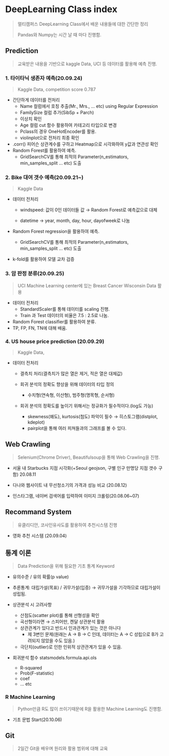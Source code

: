 # DeepLearning Class index

> 멀티캠퍼스 DeepLearning Class에서 배운 내용들에 대한 간단한 정리
>
> Pandas와 Numpy는 시간 날 때 마다 진행함.



## Prediction

> 교육받은 내용을 기반으로 kaggle Data, UCI 등 데이터를 활용해 예측 진행.



### 1. 타이타닉 생존자 예측(20.09.24)

> Kaggle Data, competition score 0.787

- 간단하게 데이터를 전처리
  - Name 컬럼에서 호칭 추출(Mr., Mrs., ... etc) using Regular Expression
  - FamilySize 컬럼 추가(SibSp + Parch)
  - 이상치 확인
  - Age 컬럼 cut 함수 활용하여 카테고리 타입으로 변경 
  - Pclass의 경우 OneHotEncoder를 활용.
  - violinplot으로 전처리 최종 확인
- .corr() 피어슨 상관계수를 구하고 Heatmap으로 시각화하여 y값과 연관성 확인
- Random Forest를 활용하여 예측.
  - GridSearchCV를 통해 최적의 Parameter(n_estimators, min_samples_split ... etc) 도출



### 2. Bike 대여 갯수 예측(20.09.21~)

> Kaggle Data

- 데이터 전처리

  - windspeed: 값이 0인 데이터들 값 → Random Forest로 예측값으로 대체

  - datetime → year, month, day, hour, dayofweek로 나눔

- Random Forest regression을 활용하여 예측.

  - GridSearchCV를 통해 최적의 Parameter(n_estimators, min_samples_split ... etc) 도출

- k-fold를 활용하여 모델 교차 검증



### 3. 암 판정 분류(20.09.25)

> UCI Machine Learning center에 있는 Breast Cancer Wisconsin Data 활용

- 데이터 전처리
  - StandardScaler를 통해 데이터를 scaling 진행.
  - Train 과 Test 데이터의 비율은 7.5 : 2.5로 나눔.
- Random Forest classifier를 활용하여 분류.
- TP, FP, FN, TN에 대해 배움.



### 4. US house price prediction (20.09.29)

> Kaggle Data, 

- 데이터 전처리

  - 결측치 처리(결측치가 많은 열은 제거, 적은 열은 대체값)
  - 회귀 분석의 정확도 향상을 위해 데이터의 타입 정의
    - 수치형(연속형, 이산형), 범주형(명목형, 순서형)

  - 회귀 분석의 정확도를 높이기 위해서는 정규화가 필수적이다.(log도 가능)
    - skewness(왜도), kurtosis(첨도) 파악이 필수 → 히스토그램(distplot, kdeplot)
    - pairplot을 통해 여러 피쳐들과의 그래프를 볼 수 있다.



## Web Crawling

> Selenium(Chrome Driver), Beautifulsoup을 통해 Web Crawling을 진행.

- 서울 내 Starbucks 지점 시각화(+Seoul geojson, 구별 인구 만명당 지점 갯수 구함) 20.08.11

- 다나와 웹사이트 내 무선청소기의 가격과 성능 비교 (20.08.12)
- 인스타그램, 네이버 검색어를 입력하여 이미지 크롤링(20.08.06~07)



## Recommand System

> 유클리디안, 코사인유사도를 활용하여 추천시스템 진행

- 영화 추천 시스템 (20.09.04)



## 통계 이론

> Data Prediction을 위해 필요한 기초 통계 Keyword

- 유의수준 / 유의 확률(p value)
- 추론통계: 대립가설(목표) / 귀무가설(입증) → 귀무가설을 기각하므로 대립가설이 성립됨.

- 상관분석 시 고려사항
  - 산점도(scatter plot)를 통해 선형성을 확인
  - 곡선형이라면 → 스피어만, 켄달 상관분석 활용
  - 상관관계가 있다고 반드시 인과관계가 있는 것은 아니다
    - 제 3변인 문제(원래는 A → B → C 인데, 데이터는 A → C 성립으로 B가 고려되지 않았을 수도 있음.)
  - 극단치(outlier)로 인한 인위적 상관관계가 있을 수 있음.
- 회귀분석 함수 statsmodels.formula.api.ols
  - R-squared
  - Prob(F-statistic)
  - coef
  - ... etc



### R Machine Learning

> Python만큼 R도 많이 쓰이기때문에 R을 활용한 Machine Learning도 진행함.

- 기초 문법 Start(20.10.06)



## Git

> 2일간 Git을 배우며 원리와 활용 범위에 대해 교육





